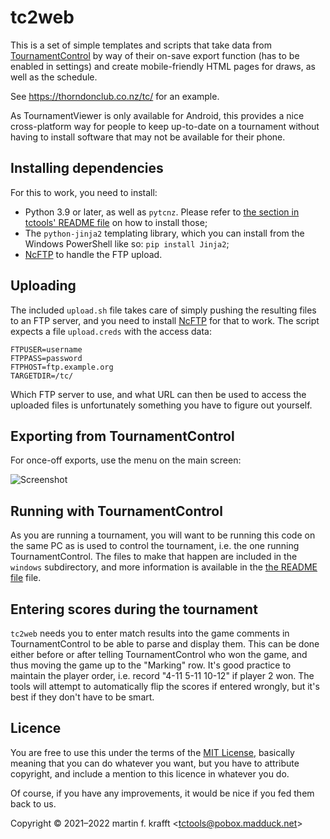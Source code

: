 # tc2web

This is a set of simple templates and scripts that take data from
[TournamentControl](https://tournamentcontrol.dtkapiti.co.nz/) by way of their
on-save export function (has to be enabled in settings) and create
mobile-friendly HTML pages for draws, as well as the schedule.

See https://thorndonclub.co.nz/tc/ for an example.

As TournamentViewer is only available for Android, this provides a nice
cross-platform way for people to keep up-to-date on a tournament without
having to install software that may not be available for their phone.

## Installing dependencies

For this to work, you need to install:

* Python 3.9 or later, as well as `pytcnz`. Please refer to [the section in tctools' README file](https://github.com/madduck/tctools#python-and-pytcnz) on how to install those;
* The `python-jinja2` templating library, which you can install from the Windows PowerShell like so: `pip install Jinja2`;
* [NcFTP](https://www.ncftp.com/download/) to handle the FTP upload.

## Uploading

The included `upload.sh` file takes care of simply pushing the resulting files
to an FTP server, and you need to install [NcFTP](https://www.ncftp.com/download/) for that to work. The script expects a file `upload.creds` with the access data:

```
FTPUSER=username
FTPPASS=password
FTPHOST=ftp.example.org
TARGETDIR=/tc/
```

Which FTP server to use, and what URL can then be used to access the uploaded files is unfortunately something you have to figure out yourself.

## Exporting from TournamentControl

For once-off exports, use the menu on the main screen:

![Screenshot](https://user-images.githubusercontent.com/195073/135780105-c88bf3be-5280-4ac8-ab62-4d1eefb7cd36.png)

## Running with TournamentControl

As you are running a tournament, you will want to be running this code on the same PC as is used to control the tournament, i.e. the one running TournamentControl. The files to make that happen are included in the `windows` subdirectory, and more information is available in the [the README file](https://github.com/madduck/tctools/blob/main/tc2web/windows/README.md) file.

## Entering scores during the tournament

`tc2web` needs you to enter match results into the game comments in TournamentControl to be able to parse and display them. This can be done either before or after telling TournamentControl who won the game, and thus moving the game up to the "Marking" row. It's good practice to maintain the player order, i.e. record "4-11 5-11 10-12" if player 2 won. The tools will attempt to automatically flip the scores if entered wrongly, but it's best if they don't have to be smart.

## Licence

You are free to use this under the terms of the [MIT
License](https://mit-license.org/), basically meaning that you can do whatever
you want, but you have to attribute copyright, and include a mention to this
licence in whatever you do.

Of course, if you have any improvements, it would be nice if you fed them back
to us.

Copyright © 2021–2022 martin f. krafft <<tctools@pobox.madduck.net>>
